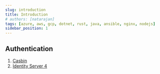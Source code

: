 ```yaml
---
slug: introduction
title: Introduction
# authors: [natarajan]
tags: [azure, aws, gcp, dotnet, rust, java, ansible, nginx, nodejs]
sidebar_position: 1
---
```


##


## Authentication

1. [Casbin](https://casbin.org/en/)
2. [Identity Server 4](https://identityserver4.readthedocs.io/en/latest/)